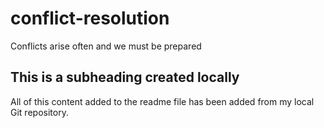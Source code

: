 # conflict-resolution
Conflicts arise often and we must be prepared
## This is a subheading created locally

  All of this content added to the readme file has been added from my local Git repository.
